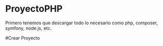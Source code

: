 # ProyectoPHP

Primero tenemos que descargar todo lo necesario como php, composer, symfony, node.js, etc.

#Crear Proyecto
